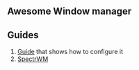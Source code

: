 ## Awesome Window manager

## Guides
1. [Guide](https://epsi-rns.github.io/desktop/2019/06/17/awesome-modularized-main.html) that shows how to configure it 
2. [SpectrWM](https://github.com/conformal/spectrwm)
